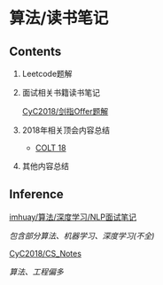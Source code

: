 # 算法/读书笔记


## Contents

1. Leetcode题解

2. 面试相关书籍读书笔记

    [CyC2018/剑指Offer题解](https://github.com/CyC2018/CS-Notes/blob/master/notes/%E5%89%91%E6%8C%87%20offer%20%E9%A2%98%E8%A7%A3.md)

3. 2018年相关顶会内容总结

    - [COLT 18](./Conference/colt_18.md)

4. 其他内容总结

## Inference

[imhuay/算法/深度学习/NLP面试笔记](https://github.com/imhuay/Algorithm_Interview_Notes-Chinese)

*包含部分算法、机器学习、深度学习(不全)*

[CyC2018/CS_Notes](https://github.com/CyC2018/CS-Notes)

*算法、工程偏多*
